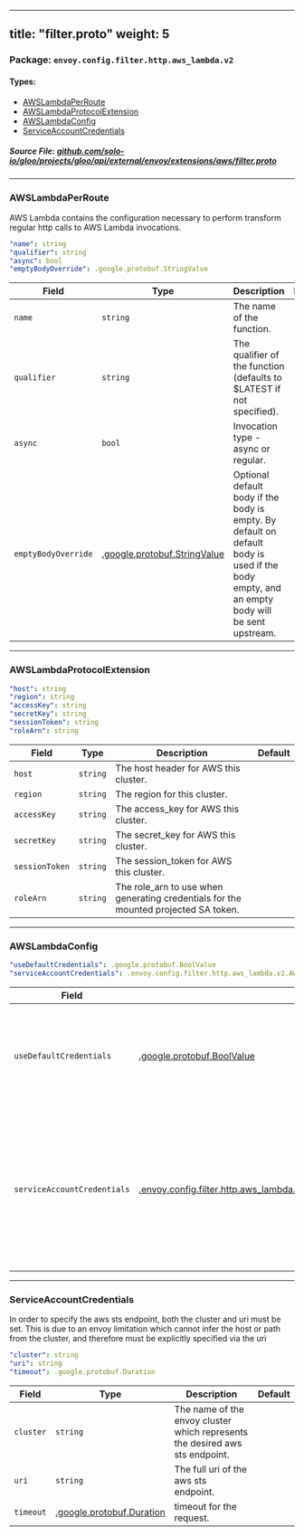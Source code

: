 
---
title: "filter.proto"
weight: 5
---

<!-- Code generated by solo-kit. DO NOT EDIT. -->


### Package: `envoy.config.filter.http.aws_lambda.v2` 
#### Types:


- [AWSLambdaPerRoute](#awslambdaperroute)
- [AWSLambdaProtocolExtension](#awslambdaprotocolextension)
- [AWSLambdaConfig](#awslambdaconfig)
- [ServiceAccountCredentials](#serviceaccountcredentials)
  



##### Source File: [github.com/solo-io/gloo/projects/gloo/api/external/envoy/extensions/aws/filter.proto](https://github.com/solo-io/gloo/blob/master/projects/gloo/api/external/envoy/extensions/aws/filter.proto)





---
### AWSLambdaPerRoute

 
AWS Lambda contains the configuration necessary to perform transform regular
http calls to AWS Lambda invocations.

```yaml
"name": string
"qualifier": string
"async": bool
"emptyBodyOverride": .google.protobuf.StringValue

```

| Field | Type | Description | Default |
| ----- | ---- | ----------- |----------- | 
| `name` | `string` | The name of the function. |  |
| `qualifier` | `string` | The qualifier of the function (defaults to $LATEST if not specified). |  |
| `async` | `bool` | Invocation type - async or regular. |  |
| `emptyBodyOverride` | [.google.protobuf.StringValue](https://developers.google.com/protocol-buffers/docs/reference/csharp/class/google/protobuf/well-known-types/string-value) | Optional default body if the body is empty. By default on default body is used if the body empty, and an empty body will be sent upstream. |  |




---
### AWSLambdaProtocolExtension



```yaml
"host": string
"region": string
"accessKey": string
"secretKey": string
"sessionToken": string
"roleArn": string

```

| Field | Type | Description | Default |
| ----- | ---- | ----------- |----------- | 
| `host` | `string` | The host header for AWS this cluster. |  |
| `region` | `string` | The region for this cluster. |  |
| `accessKey` | `string` | The access_key for AWS this cluster. |  |
| `secretKey` | `string` | The secret_key for AWS this cluster. |  |
| `sessionToken` | `string` | The session_token for AWS this cluster. |  |
| `roleArn` | `string` | The role_arn to use when generating credentials for the mounted projected SA token. |  |




---
### AWSLambdaConfig



```yaml
"useDefaultCredentials": .google.protobuf.BoolValue
"serviceAccountCredentials": .envoy.config.filter.http.aws_lambda.v2.AWSLambdaConfig.ServiceAccountCredentials

```

| Field | Type | Description | Default |
| ----- | ---- | ----------- |----------- | 
| `useDefaultCredentials` | [.google.protobuf.BoolValue](https://developers.google.com/protocol-buffers/docs/reference/csharp/class/google/protobuf/well-known-types/bool-value) | Use AWS default credentials chain to get credentials. This will search environment variables, ECS metadata and instance metadata to get the credentials. credentials will be rotated automatically. If credentials are provided on the cluster (using the AWSLambdaProtocolExtension), it will override these credentials. This defaults to false, but may change in the future to true. Only one of `useDefaultCredentials` or `serviceAccountCredentials` can be set. |  |
| `serviceAccountCredentials` | [.envoy.config.filter.http.aws_lambda.v2.AWSLambdaConfig.ServiceAccountCredentials](../filter.proto.sk/#serviceaccountcredentials) | Use projected service account token, and role arn to create reate temporary credentials with which to authenticate lambda requests. This functionality is meant to work along side EKS service account to IAM binding functionality as outlined here: https://docs.aws.amazon.com/eks/latest/userguide/iam-roles-for-service-accounts.htmll If the following environment values are not present, this option cannot be used. 1. AWS_WEB_IDENTITY_TOKEN_FILE 2. AWS_ROLE_ARN The role arn may also be specified in the `AWSLambdaProtocolExtension` on the cluster level, to override the environment variable. Only one of `serviceAccountCredentials` or `useDefaultCredentials` can be set. |  |




---
### ServiceAccountCredentials

 
In order to specify the aws sts endpoint, both the cluster and uri must be set.
This is due to an envoy limitation which cannot infer the host or path from the cluster,
and therefore must be explicitly specified via the uri

```yaml
"cluster": string
"uri": string
"timeout": .google.protobuf.Duration

```

| Field | Type | Description | Default |
| ----- | ---- | ----------- |----------- | 
| `cluster` | `string` | The name of the envoy cluster which represents the desired aws sts endpoint. |  |
| `uri` | `string` | The full uri of the aws sts endpoint. |  |
| `timeout` | [.google.protobuf.Duration](https://developers.google.com/protocol-buffers/docs/reference/csharp/class/google/protobuf/well-known-types/duration) | timeout for the request. |  |





<!-- Start of HubSpot Embed Code -->
<script type="text/javascript" id="hs-script-loader" async defer src="//js.hs-scripts.com/5130874.js"></script>
<!-- End of HubSpot Embed Code -->
